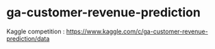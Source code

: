 # ga-customer-revenue-prediction

Kaggle competition : https://www.kaggle.com/c/ga-customer-revenue-prediction/data
